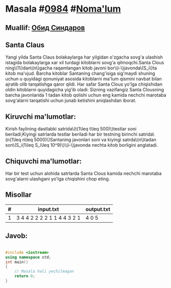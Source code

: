 
<h1>Masala #<a href="https://robocontest.uz/tasks/0984">0984</a> #<a href="https://robocontest.uz/tasks?category=1">Noma'lum</a></h1>
<h2> Muallif: <a href="https://robocontest.uz/profile/thecr4sh">Обид Синдаров</a></h2>
<h2>Santa Claus</h2>
<p>Yangi yilda Santa Claus bolakaylarga har yilgidan o'zgacha sovg'a ulashish istagida bolakaylarga xar xil turdagi kitoblarni sovg'a qilmoqchi.Santa Clous ning\(1\)dan\(n\)gacha raqamlangan kitob javoni bor\(i-\)javonda\(S_i\)ta kitob ma'vjud. Barcha kitoblar Santaning chang'isiga sig'maydi shuning uchun u quyidagi qonuniyat asosida kitoblarni ma'lum qismini navbat bilan ajratib olib tarqatishga qaror qildi.
Har safar Santa Clous yo'lga chiqishidan oldin kitoblarni quyidagicha yig'ib oladi:
Sizning vazifangiz Santa Clousning barcha javonlarida 1 tadan kitob qolishi uchun eng kamida nechchi marotaba sovg'alarni tarqatishi uchun junab ketishini aniqlashdan iborat.
</p>
<h2>Kiruvchi ma'lumotlar:</h2>
<p>Kirish faylining dastlabki satrida\(t(1\leq t\leq 500)\)testlar soni beriladi;Kiyingi satrlarda testlar beriladi har bir testning birinchi satrida\(n(1\leq n\leq 5000)\)Santaning javonlari soni va kiyingi satrda\(n\)tadan son\(S_i(1\leq S_i\leq 10^9)\)\(i-\)javonda nechta kitob borligini anglatadi.</p>
<h2>Chiquvchi ma'lumotlar:</h2>
<p>Har bir test uchun alohida satrlarda Santa Clous kamida nechchi marotaba sovg'alarni ulashgani yo'lga chiqishini chop eting.</p>
<h2>Misollar</h2>
<table>
    <thead>
        <tr>
            <th>#</th>
            <th>input.txt</th>
            <th>output.txt</th>
        </tr>
    </thead>
    <tbody>
            <tr>
                <td>1</td>
                <td>3
4
4 2 2 2
2 
1 1
4
4 3 2 1</td>
                <td>4
0
5</td>
            </tr>
    </tbody>
    </table>
    
<h2>Javob:</h2>

######
```cpp
#include <iostream>
using namespace std;
int main()
{
    // Masala hali yechilmagan
    return 0;
}
```

